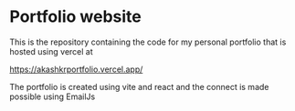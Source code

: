 # Portfolio website

This is the repository containing the code for my personal portfolio that is hosted using vercel at 

https://akashkrportfolio.vercel.app/

The portfolio is created using vite and react and the connect is made possible using EmailJs